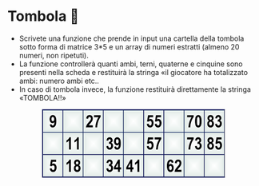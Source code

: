 # Tombola :motor_scooter:

* Scrivete una funzione che prende in input una cartella della tombola sotto forma di matrice 3*5 e un array di numeri estratti (almeno 20 numeri, non ripetuti).
* La funzione controllerà quanti ambi, terni, quaterne e cinquine sono presenti nella scheda e restituirà la stringa «il giocatore ha totalizzato ambi: numero ambi etc..
* In caso di tombola invece, la funzione restituirà direttamente la stringa «TOMBOLA!!»

<p align="center">
<img src="./tombola.png"  class="center">
</p>